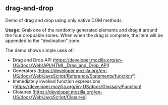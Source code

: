 ## drag-and-drop

Demo of drag and drop using only native DOM methods. 

**Usage:** Grab one of the randomly generated elements and drag it around the four droppable zones. When when the drag is complete, the item will be appended to the "destination" zone. 

The demo shows simple uses of:

- Drag and Drop API (https://developer.mozilla.org/en-US/docs/Web/API/HTML_Drag_and_Drop_API)
- Generators (https://developer.mozilla.org/en-US/docs/Web/JavaScript/Reference/Statements/function*)
- Immediately invoked function expressions (https://developer.mozilla.org/en-US/docs/Glossary/Function)
- Closures (https://developer.mozilla.org/en-US/docs/Web/JavaScript/Closures)
